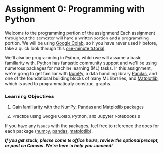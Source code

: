 # Assignment 0: Programming with Python

Welcome to the programming portion of the assignment! Each assignment throughout the semester will have a written portion and a programming portion. We will be using [Google Colab](https://colab.research.google.com/notebooks/intro.ipynb), so if you have never used it before, take a quick look through this [one-minute tutorial](https://drive.google.com/file/d/1ANaoLv6HWze6RLm1Fvsv8qpHpM4GZGQb/view?usp=drive_link).



We'll also be programming in Python, which we will assume a basic familiarity with. Python has fantastic community support and we'll be using numerous packages for machine learning (ML) tasks. In this assignment, we're going to get familiar with [NumPy](https://numpy.org), a data handling library [Pandas](https://pandas.pydata.org/), and one of the foundational building blocks of many ML libraries, and [Matplotlib](https://matplotlib.org), which is used to programmatically construct graphs.


### Learning Objectives

1. Gain familiarity with the NumPy, Pandas and Matplotlib packages

2. Practice using Google Colab, Python, and Jupyter Notebooks
s

If you have any issues with the packages, feel free to reference the docs for each package ([numpy](https://numpy.org/doc/1.19/), [pandas](https://pandas.pydata.org/docs/), [matplotlib](https://matplotlib.org/contents.html)). 


***If you get stuck, please come to office hours, review the optional precept, or post on Canvas. We're here to help you succeed!***